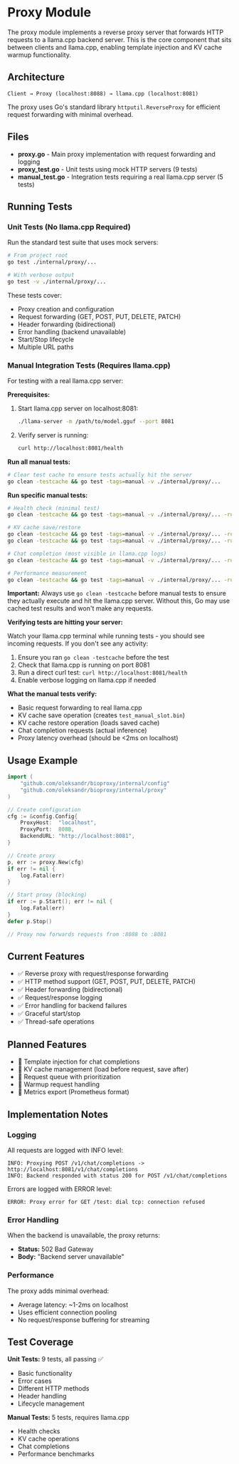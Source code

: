 # Proxy Module

The proxy module implements a reverse proxy server that forwards HTTP requests to a llama.cpp backend server. This is the core component that sits between clients and llama.cpp, enabling template injection and KV cache warmup functionality.

## Architecture

```
Client → Proxy (localhost:8088) → llama.cpp (localhost:8081)
```

The proxy uses Go's standard library `httputil.ReverseProxy` for efficient request forwarding with minimal overhead.

## Files

- **proxy.go** - Main proxy implementation with request forwarding and logging
- **proxy_test.go** - Unit tests using mock HTTP servers (9 tests)
- **manual_test.go** - Integration tests requiring a real llama.cpp server (5 tests)

## Running Tests

### Unit Tests (No llama.cpp Required)

Run the standard test suite that uses mock servers:

```bash
# From project root
go test ./internal/proxy/...

# With verbose output
go test -v ./internal/proxy/...
```

These tests cover:
- Proxy creation and configuration
- Request forwarding (GET, POST, PUT, DELETE, PATCH)
- Header forwarding (bidirectional)
- Error handling (backend unavailable)
- Start/Stop lifecycle
- Multiple URL paths

### Manual Integration Tests (Requires llama.cpp)

For testing with a real llama.cpp server:

**Prerequisites:**
1. Start llama.cpp server on localhost:8081:
   ```bash
   ./llama-server -m /path/to/model.gguf --port 8081
   ```

2. Verify server is running:
   ```bash
   curl http://localhost:8081/health
   ```

**Run all manual tests:**
```bash
# Clear test cache to ensure tests actually hit the server
go clean -testcache && go test -tags=manual -v ./internal/proxy/...
```

**Run specific manual tests:**
```bash
# Health check (minimal test)
go clean -testcache && go test -tags=manual -v ./internal/proxy/... -run TestManualHealthCheck

# KV cache save/restore
go clean -testcache && go test -tags=manual -v ./internal/proxy/... -run TestManualSlotSave
go clean -testcache && go test -tags=manual -v ./internal/proxy/... -run TestManualSlotRestore

# Chat completion (most visible in llama.cpp logs)
go clean -testcache && go test -tags=manual -v ./internal/proxy/... -run TestManualChatCompletion

# Performance measurement
go clean -testcache && go test -tags=manual -v ./internal/proxy/... -run TestManualProxyPerformance
```

**Important:** Always use `go clean -testcache` before manual tests to ensure they actually execute and hit the llama.cpp server. Without this, Go may use cached test results and won't make any requests.

**Verifying tests are hitting your server:**

Watch your llama.cpp terminal while running tests - you should see incoming requests. If you don't see any activity:
1. Ensure you ran `go clean -testcache` before the test
2. Check that llama.cpp is running on port 8081
3. Run a direct curl test: `curl http://localhost:8081/health`
4. Enable verbose logging on llama.cpp if needed

**What the manual tests verify:**
- Basic request forwarding to real llama.cpp
- KV cache save operation (creates `test_manual_slot.bin`)
- KV cache restore operation (loads saved cache)
- Chat completion requests (actual inference)
- Proxy latency overhead (should be <2ms on localhost)

## Usage Example

```go
import (
    "github.com/oleksandr/bioproxy/internal/config"
    "github.com/oleksandr/bioproxy/internal/proxy"
)

// Create configuration
cfg := &config.Config{
    ProxyHost:  "localhost",
    ProxyPort:  8088,
    BackendURL: "http://localhost:8081",
}

// Create proxy
p, err := proxy.New(cfg)
if err != nil {
    log.Fatal(err)
}

// Start proxy (blocking)
if err := p.Start(); err != nil {
    log.Fatal(err)
}
defer p.Stop()

// Proxy now forwards requests from :8088 to :8081
```

## Current Features

- ✅ Reverse proxy with request/response forwarding
- ✅ HTTP method support (GET, POST, PUT, DELETE, PATCH)
- ✅ Header forwarding (bidirectional)
- ✅ Request/response logging
- ✅ Error handling for backend failures
- ✅ Graceful start/stop
- ✅ Thread-safe operations

## Planned Features

- 🚧 Template injection for chat completions
- 🚧 KV cache management (load before request, save after)
- 🚧 Request queue with prioritization
- 🚧 Warmup request handling
- 🚧 Metrics export (Prometheus format)

## Implementation Notes

### Logging

All requests are logged with INFO level:
```
INFO: Proxying POST /v1/chat/completions -> http://localhost:8081/v1/chat/completions
INFO: Backend responded with status 200 for POST /v1/chat/completions
```

Errors are logged with ERROR level:
```
ERROR: Proxy error for GET /test: dial tcp: connection refused
```

### Error Handling

When the backend is unavailable, the proxy returns:
- **Status:** 502 Bad Gateway
- **Body:** "Backend server unavailable"

### Performance

The proxy adds minimal overhead:
- Average latency: ~1-2ms on localhost
- Uses efficient connection pooling
- No request/response buffering for streaming

## Test Coverage

**Unit Tests:** 9 tests, all passing ✅
- Basic functionality
- Error cases
- Different HTTP methods
- Header handling
- Lifecycle management

**Manual Tests:** 5 tests, requires llama.cpp
- Health checks
- KV cache operations
- Chat completions
- Performance benchmarks
